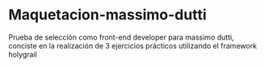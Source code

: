 # Maquetacion-massimo-dutti
Prueba de selección como front-end developer para massimo dutti, conciste en la realización de 3 ejercicios prácticos utilizando el framework holygrail
